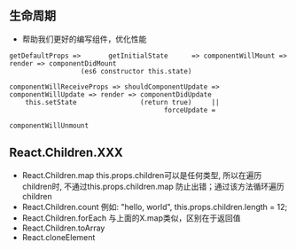 ## 生命周期
- 帮助我们更好的编写组件，优化性能

```
getDefaultProps =>       getInitialState      => componentWillMount => render => componentDidMount
                  (es6 constructor this.state)

componentWillReceiveProps => shouldComponentUpdate => componentWillUpdate => render => componentDidUpdate
    this.setState                (return true)     ||
                                       forceUpdate =

componentWillUnmount
```
## React.Children.XXX
- React.Children.map
this.props.children可以是任何类型, 所以在遍历children时, 不通过this.props.children.map 防止出错；通过该方法循环遍历children
- React.Children.count
例如: "hello, world", this.props.children.length = 12; 
- React.Children.forEach
与上面的X.map类似，区别在于返回值
- React.Children.toArray
- React.cloneElement